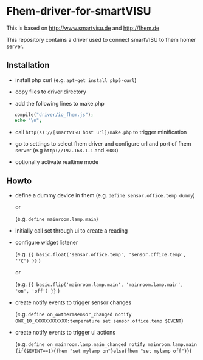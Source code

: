 Fhem-driver-for-smartVISU
=========================

This is based on http://www.smartvisu.de and http://fhem.de

This repository contains a driver used to connect smartVISU to fhem homer server.

Installation
------------
 - install php curl (e.g. ```apt-get install php5-curl```)

 - copy files to driver directory
 
 - add the following lines to make.php
 ```php
    compile("driver/io_fhem.js");
    echo "\n";
 ```
    
 - call ```http(s)://[smartVISU host url]/make.php``` to trigger minification
 
 - go to settings to select fhem driver and configure url and port of fhem server
   (e.g ```http://192.168.1.1``` and ```8083```)
   
 - optionally activate realtime mode
 
Howto
-----
 - define a dummy device in fhem
   (e.g. ```define sensor.office.temp dummy```)

   or

   (e.g. ```define mainroom.lamp.main```)

 - initially call set through ui to create a reading
  
 - configure widget listener
  
   (e.g. ```{{ basic.float('sensor.office.temp', 'sensor.office.temp', '°C') }}``` )

   or

   (e.g. ```{{ basic.flip('mainroom.lamp.main', 'mainroom.lamp.main', 'on', 'off') }}``` )

 - create notify events to trigger sensor changes
 
   (e.g. ```define on_owthermsensor_changed notify OWX_10_XXXXXXXXXXXX:temperature set sensor.office.temp $EVENT```)

 - create notify events to trigger ui actions
 
   (e.g. ```define on_mainroom.lamp.main_changed notify mainroom.lamp.main {if($EVENT==1){fhem "set mylamp on"}else{fhem "set mylamp off"}}```)
